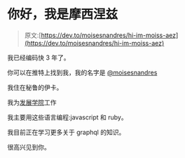 # 你好，我是摩西涅兹

> 原文:[https://dev.to/moisesnandres/hi-im-moiss-aez](https://dev.to/moisesnandres/hi-im-moiss-aez)

我已经编码快 3 年了。

你可以在推特上找到我，我的名字是 [@moisesnandres](https://twitter.com/moisesnandres)

我住在秘鲁的伊卡。

我为[发展学院](https://devacademy.la)工作

我主要用这些语言编程:javascript 和 ruby。

我目前正在学习更多关于 graphql 的知识。

很高兴见到你。